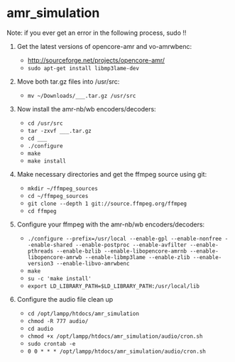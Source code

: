 amr_simulation
==============

Note: if you ever get an error in the following process, sudo !!

1. Get the latest versions of opencore-amr and vo-amrwbenc:
	* http://sourceforge.net/projects/opencore-amr/
	* `sudo apt-get install libmp3lame-dev`

1. Move both tar.gz files into /usr/src:
	* `mv ~/Downloads/___.tar.gz /usr/src`

1. Now install the amr-nb/wb encoders/decoders:
	* `cd /usr/src`
	* `tar -zxvf ___.tar.gz`
	* `cd ___`
	* `./configure`
	* `make`
	* `make install`

1. Make necessary directories and get the ffmpeg source using git:
	* `mkdir ~/ffmpeg_sources`
	* `cd ~/ffmpeg_sources`
	* `git clone --depth 1 git://source.ffmpeg.org/ffmpeg`
	* `cd ffmpeg`

1. Configure your ffmpeg with the amr-nb/wb encoders/decoders:
	* `./configure --prefix=/usr/local --enable-gpl --enable-nonfree --enable-shared --enable-postproc --enable-avfilter --enable-pthreads --enable-bzlib --enable-libopencore-amrnb --enable-libopencore-amrwb --enable-libmp3lame --enable-zlib --enable-version3 --enable-libvo-amrwbenc`
	* `make`
	* `su -c 'make install'`
	* `export LD_LIBRARY_PATH=$LD_LIBRARY_PATH:/usr/local/lib`

1. Configure the audio file clean up
	* `cd /opt/lampp/htdocs/amr_simulation`
	* `chmod -R 777 audio/`
	* `cd audio`
	* `chmod +x /opt/lampp/htdocs/amr_simulation/audio/cron.sh`
	* `sudo crontab -e`
	* `0 0 * * * /opt/lampp/htdocs/amr_simulation/audio/cron.sh`
